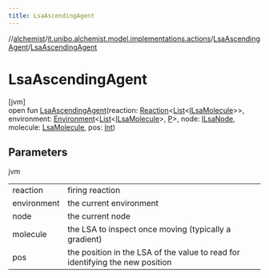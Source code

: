 ```yaml
---
title: LsaAscendingAgent
---
```

//[alchemist](../../../index.html)/[it.unibo.alchemist.model.implementations.actions](../index.html)/[LsaAscendingAgent](index.html)/[LsaAscendingAgent](-lsa-ascending-agent.html)



# LsaAscendingAgent



[jvm]\
open fun [LsaAscendingAgent](-lsa-ascending-agent.html)(reaction: [Reaction](../../it.unibo.alchemist.model.interfaces/-reaction/index.html)<[List](https://docs.oracle.com/javase/8/docs/api/java/util/List.html)<[ILsaMolecule](../../it.unibo.alchemist.model.interfaces/-i-lsa-molecule/index.html)>>, environment: [Environment](../../it.unibo.alchemist.model.interfaces/-environment/index.html)<[List](https://docs.oracle.com/javase/8/docs/api/java/util/List.html)<[ILsaMolecule](../../it.unibo.alchemist.model.interfaces/-i-lsa-molecule/index.html)>, [P](../../it.unibo.alchemist.model.implementations.linkingrules/-selective-adaptive-range/index.html)>, node: [ILsaNode](../../it.unibo.alchemist.model.interfaces/-i-lsa-node/index.html), molecule: [LsaMolecule](../../it.unibo.alchemist.model.implementations.molecules/-lsa-molecule/index.html), pos: [Int](https://kotlinlang.org/api/latest/jvm/stdlib/kotlin/-int/index.html))



## Parameters


jvm

| | |
|---|---|
| reaction | firing reaction |
| environment | the current environment |
| node | the current node |
| molecule | the LSA to inspect once moving (typically a gradient) |
| pos | the position in the LSA of the value to read for identifying the new position |




